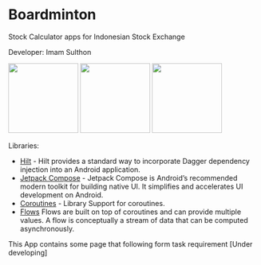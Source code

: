 # Boardminton
Stock Calculator apps for Indonesian Stock Exchange

Developer: Imam Sulthon

<img src="screenshoots/stockalkulator_01.jpeg" width="140">
<img src="screenshoots/stockalkulator_02.jpeg" width="140">
<img src="screenshoots/stockalkulator_03.jpeg" width="140">

Libraries:
- [Hilt](https://dagger.dev/hilt/) - Hilt provides a standard way to incorporate Dagger dependency injection into an Android application.
- [Jetpack Compose](https://developer.android.com/jetpack/compose) - Jetpack Compose is Android’s recommended modern toolkit for building native UI. It simplifies and accelerates UI development on Android.
- [Coroutines](https://github.com/Kotlin/kotlinx.coroutines) - Library Support for coroutines.
- [Flows](https://developer.android.com/kotlin/flow)
  Flows are built on top of coroutines and can provide multiple values.
  A flow is conceptually a stream of data that can be computed asynchronously.

This App contains some page that following form task requirement
[Under developing]


